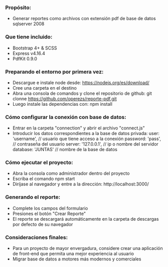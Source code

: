 ### Propósito:
- Generar reportes como archivos con extensión pdf de base de datos sqlserver 2008

### Que tiene incluido:
- Bootstrap 4+ & SCSS
- Express v4.16.4
- PdfKit 0.9.0

### Preparando el entorno por primera vez:
- Descargue e instale node desde:
    https://nodejs.org/es/download/
- Cree una carpeta en el destino
- Abra una consola de comandos y clone el repositorio de github:
    git clonne https://github.com/operezs/reporte-pdf.git
- Luego instale las dependencias con:
    npm install 

### Cómo configurar la conexión con base de datos:
- Entrar en la carpeta "connection" y abrir el archivo "connect.js"
- Introducir los datos correspondientes a la base de datos privada:
       user: 'username',        // usuario que tiene acceso a la conexión
        password: 'pass',       // contraseña del usuario
        server: '127.0.0.1',    // ip o nombre del servidor
        database: 'JUNTAS'      // nombre de la base de datos

### Cómo ejecutar el proyecto:
- Abra la consola como administrador dentro del proyecto
- Escriba el comando npm start
- Diríjase al navegador y entre a la dirección:
    http://localhost:3000/

### Generando el reporte:
- Complete los campos del formulario
- Presiones el botón "Crear Reporte"
- El reporte se descargará automáticamente en la carpeta de descargas 
por defecto de su navegador 

### Consideraciones finales:
- Para un proyecto de mayor envergadura, considere crear una aplicación 
de front-end que permita una mejor experiencia al usuario
- Migrar base de datos a motores más modernos y comerciales

